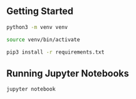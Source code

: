 ## Getting Started

```bash
python3 -m venv venv

source venv/bin/activate

pip3 install -r requirements.txt 
```

## Running Jupyter Notebooks

```bash
jupyter notebook
```